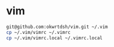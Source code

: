 # vim

```bash
git@github.com:okwrtdsh/vim.git ~/.vim
cp ~/.vim/vimrc ~/.vimrc
cp ~/.vim/vimrc.local ~/.vimrc.local
```
